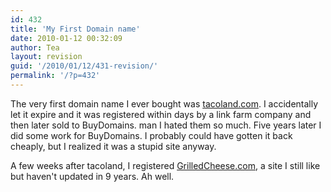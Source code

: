```yaml
---
id: 432
title: 'My First Domain name'
date: 2010-01-12 00:32:09
author: Tea
layout: revision
guid: '/2010/01/12/431-revision/'
permalink: '/?p=432'
---
```


The very first domain name I ever bought was [tacoland.com](http://www.tacoland.com). I accidentally let it expire and it was registered within days by a link farm company and then later sold to BuyDomains. man I hated them so much. Five years later I did some work for BuyDomains. I probably could have gotten it back cheaply, but I realized it was a stupid site anyway.

A few weeks after tacoland, I registered [GrilledCheese.com](http://grilledcheese.com), a site I still like but haven't updated in 9 years. Ah well.
